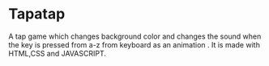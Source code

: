 # Tapatap
A tap game which changes background color and changes the sound when the key is pressed from a-z from keyboard  as an animation . It is made with HTML,CSS and JAVASCRIPT.
